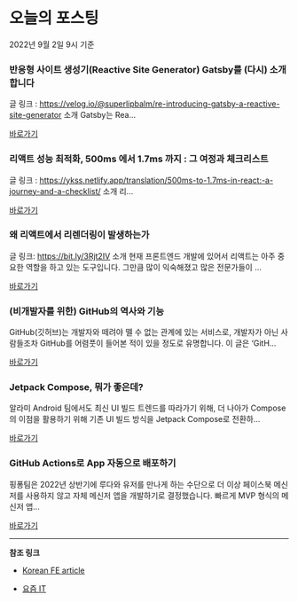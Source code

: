 # 오늘의 포스팅 
2022년 9월 2일 9시 기준 

###  반응형 사이트 생성기(Reactive Site Generator) Gatsby를 (다시) 소개합니다 

 글 링크 : https://velog.io/@superlipbalm/re-introducing-gatsby-a-reactive-site-generator 소개 Gatsby는 Rea... 

 [바로가기](https://kofearticle.substack.com/p/korean-fe-article-reactive-site-generator) 

###  리액트 성능 최적화, 500ms 에서 1.7ms 까지 : 그 여정과 체크리스트 

 글 링크 : https://ykss.netlify.app/translation/500ms-to-1.7ms-in-react:-a-journey-and-a-checklist/ 소개 리... 

 [바로가기](https://kofearticle.substack.com/p/korean-fe-article-500ms-17ms) 

###  왜 리액트에서 리렌더링이 발생하는가 

 글 링크: https://bit.ly/3Rjt2IV 소개 현재 프론트엔드 개발에 있어서 리액트는 아주 중요한 역할을 하고 있는 도구입니다. 그만큼 많이 익숙해졌고 많은 전문가들이 ... 

 [바로가기](https://kofearticle.substack.com/p/korean-fe-article--ef8) 

### (비개발자를 위한) GitHub의 역사와 기능 

 GitHub(깃허브)는 개발자와 떼려야 뗄 수 없는 관계에 있는 서비스로, 개발자가 아닌 사람들조차 GitHub를 어렴풋이 들어본 적이 있을 정도로 유명합니다. 이 글은 ‘GitH... 

 [바로가기](https://yozm.wishket.com/magazine/detail/1674/) 

### Jetpack Compose, 뭐가 좋은데? 

 알라미 Android 팀에서도 최신 UI 빌드 트렌드를 따라가기 위해, 더 나아가 Compose의 이점을 활용하기 위해 기존 UI 빌드 방식을 Jetpack Compose로 전환하... 

 [바로가기](https://yozm.wishket.com/magazine/detail/1670/) 

### GitHub Actions로 App 자동으로 배포하기 

 핑퐁팀은 2022년 상반기에 루다와 유저를 만나게 하는 수단으로 더 이상 페이스북 메신저를 사용하지 않고 자체 메신저 앱을 개발하기로 결정했습니다. 빠르게 MVP 형식의 메신저 앱... 

 [바로가기](https://yozm.wishket.com/magazine/detail/1666/) 

---

**참조 링크**

- [Korean FE article](https://kofearticle.substack.com) 

- [요즘 IT](https://yozm.wishket.com/magazine) 

